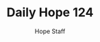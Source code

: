 ---
image: /assets/img/daily-hope-default-artwork.png
title: Daily Hope 124
number: 124
categories:
  - Daily Hope
author: Hope Staff
notes: Daily Hope 124
embed: >-
  EMBED_GOES_HERE
---